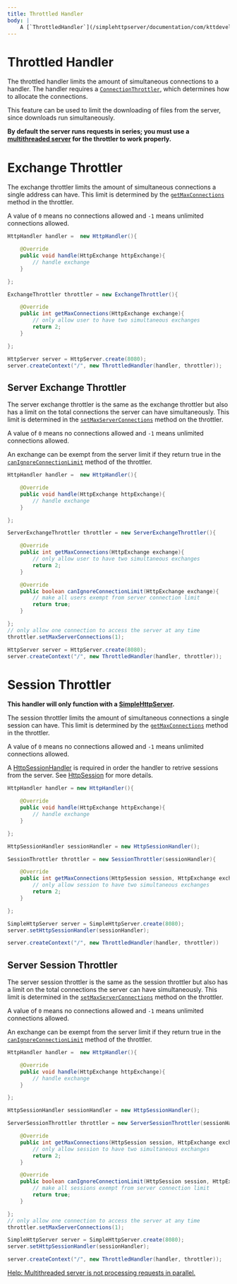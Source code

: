 ```yaml
---
title: Throttled Handler
body: |
    A [`ThrottledHandler`](/simplehttpserver/documentation/com/kttdevelopment/simplehttpserver/handler/ThrottledHandler.html) limits the amount of simultaneous connections to a handler.
---
```

# Throttled Handler

The throttled handler limits the amount of simultaneous connections to a handler. The handler requires a [`ConnectionThrottler`](/simplehttpserver/documentation/com/kttdevelopment/simplehttpserver/handler/ThrottledHandler.html#%3Cinit%3E(com.sun.net.httpserver.HttpHandler,com.kttdevelopment.simplehttpserver.handler.ConnectionThrottler)), which determines how to allocate the connections.

This feature can be used to limit the downloading of files from the server, since downloads run simultaneously.

**By default the server runs requests in series; you must use a [multithreaded server](/simplehttpserver/server/multithreaded-server) for the throttler to work properly.**

<!-- exchange -->
# Exchange Throttler

The exchange throttler limits the amount of simultaneous connections a single address can have. This limit is determined by the [`getMaxConnections`](/simplehttpserver/documentation/com/kttdevelopment/simplehttpserver/handler/ExchangeThrottler.html#getMaxConnections(com.sun.net.httpserver.HttpExchange)) method in the throttler.

A value of `0` means no connections allowed and `-1` means unlimited connections allowed.

```java
HttpHandler handler =  new HttpHandler(){

    @Override
    public void handle(HttpExchange httpExchange){
        // handle exchange
    }

};

ExchangeThrottler throttler = new ExchangeThrottler(){

    @Override
    public int getMaxConnections(HttpExchange exchange){
        // only allow user to have two simultaneous exchanges
        return 2;
    }

};

HttpServer server = HttpServer.create(8080);
server.createContext("/", new ThrottledHandler(handler, throttler));

```

## Server Exchange Throttler

The server exchange throttler is the same as the exchange throttler but also has a limit on the total connections the server can have simultaneously. This limit is determined in the [`setMaxServerConnections`](/simplehttpserver/documentation/com/kttdevelopment/simplehttpserver/handler/ServerExchangeThrottler.html#setMaxServerConnections(int)) method on the throttler.

A value of `0` means no connections allowed and `-1` means unlimited connections allowed.

An exchange can be exempt from the server limit if they return true in the [`canIgnoreConnectionLimit`](/simplehttpserver/documentation/com/kttdevelopment/simplehttpserver/handler/ServerExchangeThrottler.html#canIgnoreConnectionLimit(com.sun.net.httpserver.HttpExchange)) method of the throttler.

```java
HttpHandler handler =  new HttpHandler(){

    @Override
    public void handle(HttpExchange httpExchange){
        // handle exchange
    }

};

ServerExchangeThrottler throttler = new ServerExchangeThrottler(){

    @Override
    public int getMaxConnections(HttpExchange exchange){
        // only allow user to have two simultaneous exchanges
        return 2;
    }

    @Override
    public boolean canIgnoreConnectionLimit(HttpExchange exchange){
        // make all users exempt from server connection limit
        return true;
    }

};
// only allow one connection to access the server at any time
throttler.setMaxServerConnections(1);

HttpServer server = HttpServer.create(8080);
server.createContext("/", new ThrottledHandler(handler, throttler));
```

<!-- session -->
# Session Throttler

**This handler will only function with a [SimpleHttpServer](/simplehttpserver/server).**

The session throttler limits the amount of simultaneous connections a single session can have. This limit is determined by the [`getMaxConnections`](/simplehttpserver/documentation/com/kttdevelopment/simplehttpserver/handler/SessionThrottler.html#getMaxConnections(com.kttdevelopment.simplehttpserver.HttpSession,com.sun.net.httpserver.HttpExchange)) method in the throttler.

A value of `0` means no connections allowed and `-1` means unlimited connections allowed.

A [HttpSessionHandler](/simplehttpserver/exchange/http-session#http-session-handler) is required in order the handler to retrive sessions from the server. See [HttpSession](/simplehttpserver/exchange/http-session) for more details.

```java
HttpHandler handler = new HttpHandler(){

    @Override
    public void handle(HttpExchange httpExchange){
        // handle exchange
    }

};

HttpSessionHandler sessionHandler = new HttpSessionHandler();

SessionThrottler throttler = new SessionThrottler(sessionHandler){

    @Override
    public int getMaxConnections(HttpSession session, HttpExchange exchange){
        // only allow session to have two simultaneous exchanges
        return 2;
    }

};

SimpleHttpServer server = SimpleHttpServer.create(8080);
server.setHttpSessionHandler(sessionHandler);

server.createContext("/", new ThrottledHandler(handler, throttler))
```

## Server Session Throttler

The server session throttler is the same as the session throttler but also has a limit on the total connections the server can have simultaneously. This limit is determined in the [`setMaxServerConnections`](/simplehttpserver/documentation/com/kttdevelopment/simplehttpserver/handler/ServerSessionThrottler.html#setMaxServerConnections(int)) method on the throttler.

A value of `0` means no connections allowed and `-1` means unlimited connections allowed.

An exchange can be exempt from the server limit if they return true in the [`canIgnoreConnectionLimit`](/simplehttpserver/documentation/com/kttdevelopment/simplehttpserver/handler/ServerSessionThrottler.html#canIgnoreConnectionLimit(com.kttdevelopment.simplehttpserver.HttpSession,com.sun.net.httpserver.HttpExchange)) method of the throttler.

```java
HttpHandler handler =  new HttpHandler(){

    @Override
    public void handle(HttpExchange httpExchange){
        // handle exchange
    }

};

HttpSessionHandler sessionHandler = new HttpSessionHandler();

ServerSessionThrottler throttler = new ServerSessionThrottler(sessionHandler){

    @Override
    public int getMaxConnections(HttpSession session, HttpExchange exchange){
        // only allow session to have two simultaneous exchanges
        return 2;
    }

    @Override
    public boolean canIgnoreConnectionLimit(HttpSession session, HttpExchange exchange){
        // make all sessions exempt from server connection limit
        return true;
    }

};
// only allow one connection to access the server at any time
throttler.setMaxServerConnections(1);

SimpleHttpServer server = SimpleHttpServer.create(8080);
server.setHttpSessionHandler(sessionHandler);

server.createContext("/", new ThrottledHandler(handler, throttler));
```

[Help: Multithreaded server is not processing requests in parallel.](/simplehttpserver/server/multithreaded-server#help-multithreaded-server-is-not-processing-requests-in-parallel)